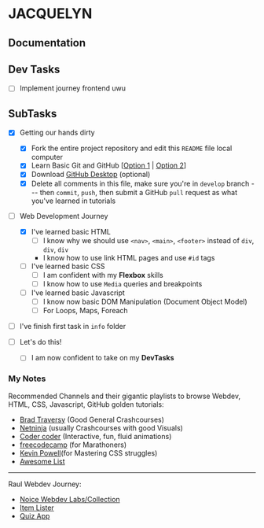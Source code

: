 # JACQUELYN

## Documentation

 <!-- [Markdown Cheat Sheet](https://www.markdownguide.org/cheat-sheet/) -->

## Dev Tasks

- [ ] Implement journey frontend uwu

## SubTasks

- [x] Getting our hands dirty

  - [x] Fork the entire project repository and edit this `README` file local computer
  - [x] Learn Basic Git and GitHub [[Option 1](https://www.youtube.com/watch?v=77W2JSL7-r8) | [Option 2](https://www.youtube.com/watch?v=8Dd7KRpKeaE)]
  - [x] Download [GitHub Desktop](https://desktop.github.com/) (optional)
  - [x] Delete all comments in this file, make sure you're in `develop` branch --- then `commit`, `push`, then submit a GitHub `pull` request as what you've learned in tutorials

- [ ] Web Development Journey

  - [x] I've learned basic HTML
    - [ ] I know why we should use `<nav>`, `<main>`, `<footer>` instead of `div`, `div`, `div`
    - I know how to use link HTML pages and use `#id` tags
  - [ ] I've learned basic CSS
    - [ ] I am confident with my **Flexbox** skills
    - [ ] I know how to use `Media` queries and breakpoints
  - [ ] I've learned basic Javascript
    - [ ] I know now basic DOM Manipulation (Document Object Model)
    - [ ] For Loops, Maps, Foreach

- [ ] I've finish first task in `info` folder

- [ ] Let's do this!
  - [ ] I am now confident to take on my **DevTasks**

### My Notes

Recommended Channels and their gigantic playlists to browse Webdev, HTML, CSS, Javascript, GitHub golden tutorials:

- [Brad Traversy](https://www.youtube.com/channel/UC29ju8bIPH5as8OGnQzwJyA) (Good General Crashcourses)
- [Netninja](https://www.youtube.com/channel/UCW5YeuERMmlnqo4oq8vwUpg) (usually Crashcourses with good Visuals)
- [Coder coder](https://www.youtube.com/channel/UCzNf0liwUzMN6_pixbQlMhQ) (Interactive, fun, fluid animations)
- [freecodecamp](https://www.youtube.com/channel/UC8butISFwT-Wl7EV0hUK0BQ) (for Marathoners)
- [Kevin Powell](https://www.youtube.com/channel/UCJZv4d5rbIKd4QHMPkcABCw)(for Mastering CSS struggles)
- [Awesome List](https://github.com/mrmartineau/awesome-web-dev-resources)

---

Raul Webdev Journey:

- [Noice Webdev Labs/Collection](https://github.com/noice-noise/noice-webdev-labs)
- [Item Lister](https://github.com/noice-noise/item-lister)
- [Quiz App](https://github.com/noice-noise/quiz-web-app)

